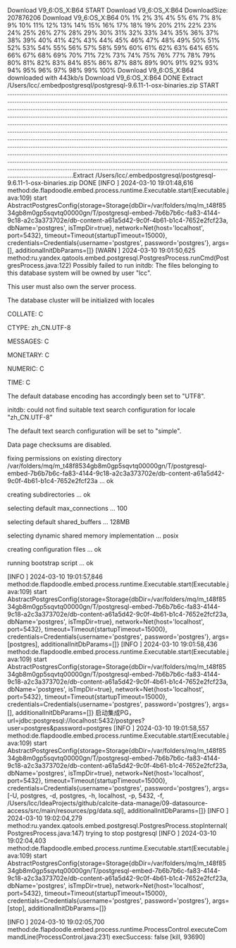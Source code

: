 Download V9_6:OS_X:B64 START
Download V9_6:OS_X:B64 DownloadSize: 207876206
Download V9_6:OS_X:B64 0% 1% 2% 3% 4% 5% 6% 7% 8% 9% 10% 11% 12% 13% 14% 15% 16% 17% 18% 19% 20% 21% 22% 23% 24% 25% 26% 27% 28% 29% 30% 31% 32% 33% 34% 35% 36% 37% 38% 39% 40% 41% 42% 43% 44% 45% 46% 47% 48% 49% 50% 51% 52% 53% 54% 55% 56% 57% 58% 59% 60% 61% 62% 63% 64% 65% 66% 67% 68% 69% 70% 71% 72% 73% 74% 75% 76% 77% 78% 79% 80% 81% 82% 83% 84% 85% 86% 87% 88% 89% 90% 91% 92% 93% 94% 95% 96% 97% 98% 99% 100% Download V9_6:OS_X:B64 downloaded with 443kb/s
Download V9_6:OS_X:B64 DONE
Extract /Users/lcc/.embedpostgresql/postgresql-9.6.11-1-osx-binaries.zip START
.........................................................................................................................................................................................................................................................................................................................................................................................................................................................................................................................................................................................................................................................................................................................................................................................................................................................................................................................................................................................................................................................................................................................................................................................................................................................................................................................................................................................................................................................Extract /Users/lcc/.embedpostgresql/postgresql-9.6.11-1-osx-binaries.zip DONE
[INFO ] 2024-03-10 19:01:48,616 method:de.flapdoodle.embed.process.runtime.Executable.start(Executable.java:109)
start AbstractPostgresConfig{storage=Storage{dbDir=/var/folders/mq/m_t48f8534gb8m0gp5sqvtq00000gn/T/postgresql-embed-7b6b7b6c-fa83-4144-9c18-a2c3a373702e/db-content-a61a5d42-9c0f-4b61-b1c4-7652e2fcf23a, dbName='postgres', isTmpDir=true}, network=Net{host='localhost', port=5432}, timeout=Timeout{startupTimeout=15000}, credentials=Credentials{username='postgres', password='postgres'}, args=[], additionalInitDbParams=[]}
[WARN ] 2024-03-10 19:01:50,625 method:ru.yandex.qatools.embed.postgresql.PostgresProcess.runCmd(PostgresProcess.java:122)
Possibly failed to run initdb:
The files belonging to this database system will be owned by user "lcc".

This user must also own the server process.



The database cluster will be initialized with locales

COLLATE:  C

CTYPE:    zh_CN.UTF-8

MESSAGES: C

MONETARY: C

NUMERIC:  C

TIME:     C

The default database encoding has accordingly been set to "UTF8".

initdb: could not find suitable text search configuration for locale "zh_CN.UTF-8"

The default text search configuration will be set to "simple".



Data page checksums are disabled.



fixing permissions on existing directory /var/folders/mq/m_t48f8534gb8m0gp5sqvtq00000gn/T/postgresql-embed-7b6b7b6c-fa83-4144-9c18-a2c3a373702e/db-content-a61a5d42-9c0f-4b61-b1c4-7652e2fcf23a ... ok

creating subdirectories ... ok

selecting default max_connections ... 100

selecting default shared_buffers ... 128MB

selecting dynamic shared memory implementation ... posix

creating configuration files ... ok

running bootstrap script ... ok


[INFO ] 2024-03-10 19:01:57,846 method:de.flapdoodle.embed.process.runtime.Executable.start(Executable.java:109)
start AbstractPostgresConfig{storage=Storage{dbDir=/var/folders/mq/m_t48f8534gb8m0gp5sqvtq00000gn/T/postgresql-embed-7b6b7b6c-fa83-4144-9c18-a2c3a373702e/db-content-a61a5d42-9c0f-4b61-b1c4-7652e2fcf23a, dbName='postgres', isTmpDir=true}, network=Net{host='localhost', port=5432}, timeout=Timeout{startupTimeout=15000}, credentials=Credentials{username='postgres', password='postgres'}, args=[postgres], additionalInitDbParams=[]}
[INFO ] 2024-03-10 19:01:58,436 method:de.flapdoodle.embed.process.runtime.Executable.start(Executable.java:109)
start AbstractPostgresConfig{storage=Storage{dbDir=/var/folders/mq/m_t48f8534gb8m0gp5sqvtq00000gn/T/postgresql-embed-7b6b7b6c-fa83-4144-9c18-a2c3a373702e/db-content-a61a5d42-9c0f-4b61-b1c4-7652e2fcf23a, dbName='postgres', isTmpDir=true}, network=Net{host='localhost', port=5432}, timeout=Timeout{startupTimeout=15000}, credentials=Credentials{username='postgres', password='postgres'}, args=[], additionalInitDbParams=[]}
启动集成PG，url=jdbc:postgresql://localhost:5432/postgres?user=postgres&password=postgres
[INFO ] 2024-03-10 19:01:58,557 method:de.flapdoodle.embed.process.runtime.Executable.start(Executable.java:109)
start AbstractPostgresConfig{storage=Storage{dbDir=/var/folders/mq/m_t48f8534gb8m0gp5sqvtq00000gn/T/postgresql-embed-7b6b7b6c-fa83-4144-9c18-a2c3a373702e/db-content-a61a5d42-9c0f-4b61-b1c4-7652e2fcf23a, dbName='postgres', isTmpDir=true}, network=Net{host='localhost', port=5432}, timeout=Timeout{startupTimeout=15000}, credentials=Credentials{username='postgres', password='postgres'}, args=[-U, postgres, -d, postgres, -h, localhost, -p, 5432, -f, /Users/lcc/IdeaProjects/github/calcite-data-manage/09-datasource-access/src/main/resources/pg/data.sql], additionalInitDbParams=[]}
[INFO ] 2024-03-10 19:02:04,279 method:ru.yandex.qatools.embed.postgresql.PostgresProcess.stopInternal(PostgresProcess.java:147)
trying to stop postgresql
[INFO ] 2024-03-10 19:02:04,403 method:de.flapdoodle.embed.process.runtime.Executable.start(Executable.java:109)
start AbstractPostgresConfig{storage=Storage{dbDir=/var/folders/mq/m_t48f8534gb8m0gp5sqvtq00000gn/T/postgresql-embed-7b6b7b6c-fa83-4144-9c18-a2c3a373702e/db-content-a61a5d42-9c0f-4b61-b1c4-7652e2fcf23a, dbName='postgres', isTmpDir=true}, network=Net{host='localhost', port=5432}, timeout=Timeout{startupTimeout=15000}, credentials=Credentials{username='postgres', password='postgres'}, args=[stop], additionalInitDbParams=[]}

[INFO ] 2024-03-10 19:02:05,700 method:de.flapdoodle.embed.process.runtime.ProcessControl.executeCommandLine(ProcessControl.java:231)
execSuccess: false [kill, 93690]
